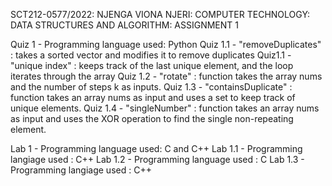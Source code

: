 SCT212-0577/2022:
NJENGA VIONA NJERI:
COMPUTER TECHNOLOGY:
DATA STRUCTURES AND ALGORITHM:
ASSIGNMENT 1


Quiz 1 - Programming language used: Python
Quiz 1.1 - "removeDuplicates" : takes a sorted vector and modifies it to remove duplicates
Quiz1.1 - "unique index" : keeps track of the last unique element, and the loop iterates through the array
Quiz 1.2 - "rotate" : function takes the array nums and the number of steps k as inputs.
Quiz 1.3 - "containsDuplicate" : function takes an array nums as input and uses a set to keep track of unique elements.
Quiz 1.4 - "singleNumber" : function takes an array nums as input and uses the XOR operation to find the single non-repeating element.

Lab 1 - Programming language used: C and C++
Lab 1.1 - Programming langiage used : C++
Lab 1.2 - Programming language used : C
Lab 1.3 - Programming langiage used : C++
